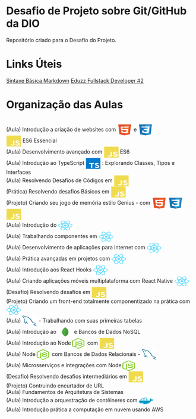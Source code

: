 # Desafio de Projeto sobre Git/GitHub da DIO
Repositório criado para o Desafio do Projeto.

# Links Úteis 
[Sintaxe Básica Markdown](https://www.markdownguide.org/basic-syntax/)
[Eduzz Fullstack Developer #2](https://web.dio.me/track/eduzz-fullstack-developer-2)

# Organização das Aulas
<div style="display: inline_block"><br>
  (Aula) Introdução a criação de websites com <img align="center" alt="Rodrigo-HTML5" height="30" width="40" src="https://raw.githubusercontent.com/devicons/devicon/master/icons/html5/html5-original.svg"> e <img align="center" alt="Rodrigo-CSS3" height="30" width="40" src="https://raw.githubusercontent.com/devicons/devicon/master/icons/css3/css3-original.svg">
  <br>  
  <img align="center" alt="Rodrigo-JS" height="30" width="40" src="https://raw.githubusercontent.com/devicons/devicon/master/icons/javascript/javascript-plain.svg"> ES6 Essencial
  <br>
  (Aula) Desenvolvimento avançado com <img align="center" alt="Rodrigo-JS" height="30" width="40" src="https://raw.githubusercontent.com/devicons/devicon/master/icons/javascript/javascript-plain.svg"> ES6
  <br>
  (Aula) Introdução ao TypeScript <img align="center" alt="Rodrigo-TS" height="30" width="40" src="https://raw.githubusercontent.com/devicons/devicon/master/icons/typescript/typescript-plain.svg"> : Explorando Classes, Tipos e Interfaces
  <br>
  (Aula) Resolvendo Desafios de Códigos em <img align="center" alt="Rodrigo-JS" height="30" width="40" src="https://raw.githubusercontent.com/devicons/devicon/master/icons/javascript/javascript-plain.svg">
  <br>
  (Prática) Resolvendo desafios Básicos em <img align="center" alt="Rodrigo-JS" height="30" width="40" src="https://raw.githubusercontent.com/devicons/devicon/master/icons/javascript/javascript-plain.svg">
  <br>
  (Projeto) Criando seu jogo de memória estilo Genius - com <img align="center" alt="Rodrigo-HTML5" height="30" width="40" src="https://raw.githubusercontent.com/devicons/devicon/master/icons/html5/html5-original.svg"> <img align="center" alt="Rodrigo-CSS3" height="30" width="40" src="https://raw.githubusercontent.com/devicons/devicon/master/icons/css3/css3-original.svg"> <img align="center" alt="Rodrigo-JS" height="30" width="40" src="https://raw.githubusercontent.com/devicons/devicon/master/icons/javascript/javascript-plain.svg">
  <br>
  (Aula) Introdução do <img align="center" alt="Rodrigo-React" height="30" width="40" src="https://raw.githubusercontent.com/devicons/devicon/master/icons/react/react-original.svg">
  <br>
  (Aula) Trabalhando componentes em <img align="center" alt="Rodrigo-React" height="30" width="40" src="https://raw.githubusercontent.com/devicons/devicon/master/icons/react/react-original.svg">
  <br>
  (Aula) Desenvolvimento de aplicações para internet com <img align="center" alt="Rodrigo-React" height="30" width="40" src="https://raw.githubusercontent.com/devicons/devicon/master/icons/react/react-original.svg">
  <br>
  (Aula) Prática avançadas em projetos com <img align="center" alt="Rodrigo-React" height="30" width="40" src="https://raw.githubusercontent.com/devicons/devicon/master/icons/react/react-original.svg">
  <br>
  (Aula) Introdução aos React Hooks <img align="center" alt="Rodrigo-React" height="30" width="40" src="https://raw.githubusercontent.com/devicons/devicon/master/icons/react/react-original.svg">
  <br>
  (Aula) Criando aplicações móveis multiplataforma com React Native <img align="center" alt="Rodrigo-React" height="30" width="40" src="https://raw.githubusercontent.com/devicons/devicon/master/icons/react/react-original.svg">
  <br>
  (Desafio) Resolvendo desafios em <img align="center" alt="Rodrigo-JS" height="30" width="40" src="https://raw.githubusercontent.com/devicons/devicon/master/icons/javascript/javascript-plain.svg">
  <br>
  (Projeto) Criando um front-end totalmente componentizado na prática com <img align="center" alt="Rodrigo-React" height="30" width="40" src="https://raw.githubusercontent.com/devicons/devicon/master/icons/react/react-original.svg">
  <br>
  (Aula) <img align="center" alt="Rodrigo-MySQL" height="30" width="40" src="https://raw.githubusercontent.com/devicons/devicon/master/icons/mysql/mysql-original.svg"> - Trabalhando com suas primeiras tabelas
  <br>
  (Aula) Introdução ao <img align="center" alt="Rodrigo-MongoDB" height="30" width="40" src="https://raw.githubusercontent.com/devicons/devicon/master/icons/mongodb/mongodb-original.svg"> e Bancos de Dados NoSQL
  <br>
  (Aula) Introdução ao Node<img align="center" alt="Rodrigo-Node" height="30" width="40" src="https://raw.githubusercontent.com/devicons/devicon/master/icons/nodejs/nodejs-plain.svg"> com <img align="center" alt="Rodrigo-JS" height="30" width="40" src="https://raw.githubusercontent.com/devicons/devicon/master/icons/javascript/javascript-plain.svg">
  <br>
  (Aula) Node<img align="center" alt="Rodrigo-Node" height="30" width="40" src="https://raw.githubusercontent.com/devicons/devicon/master/icons/nodejs/nodejs-plain.svg"> com Bancos de Dados Relacionais - <img align="center" alt="Rodrigo-MySQL" height="30" width="40" src="https://raw.githubusercontent.com/devicons/devicon/master/icons/mysql/mysql-original.svg">
  <br>
  (Aula) Microsserviços e integrações com Node<img align="center" alt="Rodrigo-Node" height="30" width="40" src="https://raw.githubusercontent.com/devicons/devicon/master/icons/nodejs/nodejs-plain.svg">
  <br>
  (Desafio) Resolvendo desafios intermediários em <img align="center" alt="Rodrigo-JS" height="30" width="40" src="https://raw.githubusercontent.com/devicons/devicon/master/icons/javascript/javascript-plain.svg">
  <br>
  (Projeto) Contruindo encurtador de URL
  <br>
  (Aula) Fundamentos de Arquitetura de Sistemas
  <br>
  (Aula) Introdução a orquestração de contêineres com <img align="center" alt="Rodrigo-Docker" height="30" width="40" src="https://raw.githubusercontent.com/devicons/devicon/master/icons/docker/docker-plain.svg">
  <br>
  (Aula) Introdução prática a computação em nuvem usando AWS
</div>
